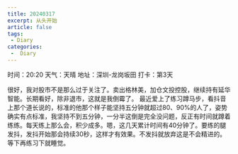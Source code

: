 ```yaml
---
title: 20240317
excerpt: 从头开始
article: false
tags:
 - Diary
categories:
 -  Diary
---
```


时间：20:20
天气：天晴
地址：深圳-龙岗坂田
打卡：第3天

很好，我对股市不是那么过于关注了。卖出格林美，加仓文投控股，继续持有延华智能。长期看好，除非退市，这就是我倒霉了。
最近爱上了练习蹲马步，看抖音上那个道长说的，标准的他那个样子能坚持五分钟就超过80、90%的人了，姿势确实有点标准，我坚持不到五分钟，一分半这倒是完全没问题，反正有时间就蹲着练练。每天练上那么会，积少成多。嗯，这几天累计时间有40分钟了。要练的腿发抖，发抖开始那会持续30秒，这样才有效果。不发抖就放弃这是不会精进的。等下再练习下就睡觉。